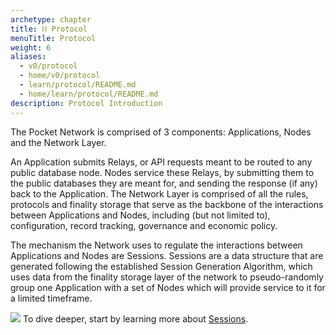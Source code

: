 ```yaml
---
archetype: chapter
title: ⛓ Protocol
menuTitle: Protocol
weight: 6
aliases:
  - v0/protocol
  - home/v0/protocol
  - learn/protocol/README.md
  - home/learn/protocol/README.md
description: Protocol Introduction
---
```



The Pocket Network is comprised of 3 components: Applications, Nodes and the Network Layer.

An Application submits Relays, or API requests meant to be routed to any public database node. Nodes service these Relays, by submitting them to the public databases they are meant for, and sending the response (if any) back to the Application. The Network Layer is comprised of all the rules, protocols and finality storage that serve as the backbone of the interactions between Applications and Nodes, including (but not limited to), configuration, record tracking, governance and economic policy.

The mechanism the Network uses to regulate the interactions between Applications and Nodes are Sessions. Sessions are a data structure that are generated following the established Session Generation Algorithm, which uses data from the finality storage layer of the network to pseudo-randomly group one Application with a set of Nodes which will provide service to it for a limited timeframe.

![](/images/mainnet-architecture.png)
To dive deeper, start by learning more about [Sessions](/learn/protocol/servicing/).
